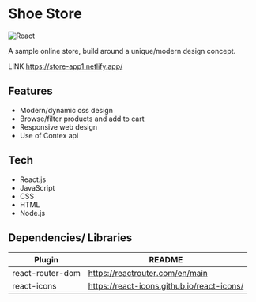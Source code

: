 # Shoe Store
![React](https://img.shields.io/badge/react-%2320232a.svg?style=for-the-badge&logo=react&logoColor=%2361DAFB)

A sample online store, build around a unique/modern design concept.

LINK
https://store-app1.netlify.app/

## Features

- Modern/dynamic css design
- Browse/filter products and add to cart
- Responsive web design
- Use of Contex api

## Tech

- React.js
- JavaScript
- CSS
- HTML
- Node.js

## Dependencies/ Libraries

| Plugin | README |
| ------ | ------ |
| react-router-dom | https://reactrouter.com/en/main |
| react-icons | https://react-icons.github.io/react-icons/ |
